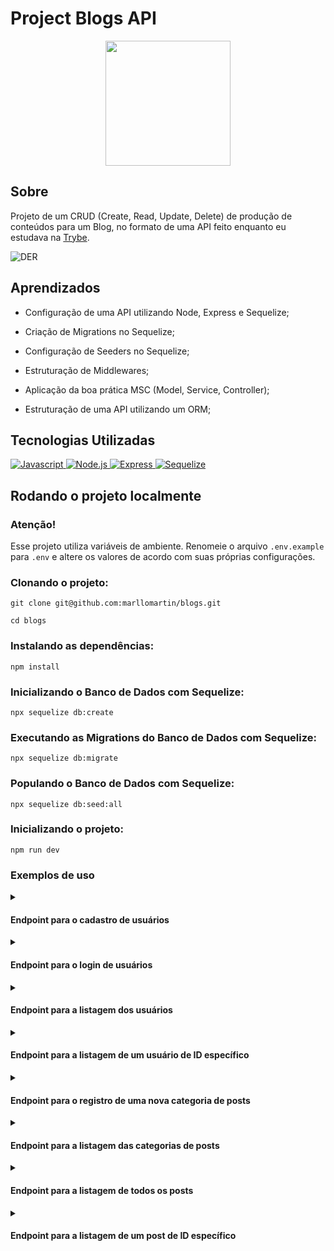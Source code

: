 
# Project Blogs API

<div align="center">
<img src=https://i.imgur.com/QL8qzGV.png width="200px">
</div>

## Sobre
Projeto de um CRUD (Create, Read, Update, Delete) de produção de conteúdos para um Blog, no formato de uma API feito
enquanto eu estudava na [Trybe](https://www.betrybe.com/).

![DER](https://github.com/marllomartin/blogs/blob/main/public/der.png)

## Aprendizados

  * Configuração de uma API utilizando Node, Express e Sequelize;

  * Criação de Migrations no Sequelize;

  * Configuração de Seeders no Sequelize;

  * Estruturação de Middlewares;

  * Aplicação da boa prática MSC (Model, Service, Controller);

  * Estruturação de uma API utilizando um ORM;


## Tecnologias Utilizadas

<a href="https://www.javascript.com/">
<img 
     src="https://img.shields.io/badge/javascript-F0DB4F?style=for-the-badge&logo=javascript&logoColor=323330&logoWidth=20"
     alt="Javascript"
/>
</a>
</a>
<a href="https://nodejs.org/en/">
<img
     src="https://img.shields.io/badge/node.js-333333?style=for-the-badge&logo=nodedotjs&logoColor=77B65D&logoWidth=20"
     alt="Node.js"
/>   
</a>
<a href="https://expressjs.com/pt-br/">
<img
     src="https://img.shields.io/badge/express-90C53F?style=for-the-badge&logo=express&logoColor=fff&logoWidth=20"
     alt="Express"
/>   
<a href="https://sequelize.org/">
<img 
    src="https://img.shields.io/badge/sequelize-36457B?style=for-the-badge&logo=sequelize&logoColor=52B0E7&logoWidth=20"
    alt="Sequelize"
/>
</a>
</div>

## Rodando o projeto localmente

### Atenção!
Esse projeto utiliza variáveis de ambiente. Renomeie o arquivo `.env.example` para `.env` e altere os valores de acordo com suas próprias configurações.

### Clonando o projeto:
```
git clone git@github.com:marllomartin/blogs.git

cd blogs
```

### Instalando as dependências:
```
npm install
```
### Inicializando o Banco de Dados com Sequelize:
```
npx sequelize db:create
```
### Executando as Migrations do Banco de Dados com Sequelize:
```
npx sequelize db:migrate
```
### Populando o Banco de Dados com Sequelize:
```
npx sequelize db:seed:all
```
### Inicializando o projeto:
```
npm run dev
```

### Exemplos de uso

<details>
<summary><h4>Endpoint para o cadastro de usuários</h4></summary>
<p><b>POST</b> | http://localhost:3000/user</p>

body:
```json
{
  "displayName": "Brett Wiltshire",
  "email": "brett@email.com",
  "password": "123456",
  "image": "http://4.bp.blogspot.com/_YA50adQ-7vQ/S1gfR_6ufpI/AAAAAAAAAAk/1ErJGgRWZDg/S45/brett.png"
}
```
response:
```json
{
  "token": "eyJhbGciOiJIUzI1NiIsInR5cCI6IkpXVCJ9.eyJwYXlsb2FkIjp7ImlkIjo1LCJkaXNwbGF5TmFtZSI6InVzdWFyaW8gZGUgdGVzdGUiLCJlbWFpbCI6InRlc3RlQGVtYWlsLmNvbSIsImltYWdlIjoibnVsbCJ9LCJpYXQiOjE2MjAyNDQxODcsImV4cCI6MTYyMDY3NjE4N30.Roc4byj6mYakYqd9LTCozU1hd9k_Vw5IWKGL4hcCVG8"
}
```
</details>

<details>
<summary><h4>Endpoint para o login de usuários</h4></summary>
<p><b>POST</b> | http://localhost:3000/login</p>

body:
```json
{
  "email": "lewishamilton@gmail.com",
  "password": "123456"
}
```
response:
```json
{	 
  "token": "eyJhbGciOiJIUzI1NiIsInR5cCI6IkpXVCJ9.eyJkYXRhIjp7ImVtYWlsIjoibGV3aXNoYW1pbHRvbkBnbWFpbC5jb20ifSwiaWF0IjoxNjU2NTI1OTkyLCJleHAiOjE2NTY1Mjk1OTJ9.tTp38nlxbzkIxBBMg-ovUOFMqrEWi9g0fF8P8EnMFyI"
}
```
</details>

<details>
<summary><h4>Endpoint para a listagem dos usuários</h4></summary>
<p><b>GET</b> | http://localhost:3000/user</p>

header:
```
authorization: eyJhbGciOiJIUzI1NiIsInR5cCI6IkpXVCJ9.eyJkYXRhIjp7ImVtYWlsIjoibGV3aXNoYW1pbHRvbkBnbWFpbC5jb20ifSwiaWF0IjoxNjU2NTI3NTUwLCJleHAiOjE2NTY1MzExNTB9.l60No6H5_WSc9H_HDXqz9nGzR3pwmdVEbfCS5LChvrQ
```
response:
```json
[
  {
   "id": 1,
   "displayName": "Lewis Hamilton",
   "email": "lewishamilton@gmail.com",
   "image": "https://upload.wikimedia.org/wikipedia/commons/1/18/Lewis_Hamilton_2016_Malaysia_2.jpg"
  },
  {
   "id": 2,
   "displayName": "Michael Schumacher",
   "email": "MichaelSchumacher@gmail.com",
   "image": "https://sportbuzz.uol.com.br/media/_versions/gettyimages-52491565_widelg.jpg"
 }
]
```
</details>

<details>
<summary><h4>Endpoint para a listagem de um usuário de ID específico</h4></summary>
<p><b>GET</b> | http://localhost:3000/user/1</p>

header:
```
authorization: eyJhbGciOiJIUzI1NiIsInR5cCI6IkpXVCJ9.eyJkYXRhIjp7ImVtYWlsIjoibGV3aXNoYW1pbHRvbkBnbWFpbC5jb20ifSwiaWF0IjoxNjU2NTI3NTUwLCJleHAiOjE2NTY1MzExNTB9.l60No6H5_WSc9H_HDXqz9nGzR3pwmdVEbfCS5LChvrQ
```
response:
```json
 {
  "id": 1,
  "displayName": "Lewis Hamilton",
  "email": "lewishamilton@gmail.com",
  "image": "https://upload.wikimedia.org/wikipedia/commons/1/18/Lewis_Hamilton_2016_Malaysia_2.jpg"
 }
```
</details>

<details>
<summary><h4>Endpoint para o registro de uma nova categoria de posts</h4></summary>
<p><b>POST</b> | http://localhost:3000/categories</p>

header:
```
authorization: eyJhbGciOiJIUzI1NiIsInR5cCI6IkpXVCJ9.eyJkYXRhIjp7ImVtYWlsIjoibGV3aXNoYW1pbHRvbkBnbWFpbC5jb20ifSwiaWF0IjoxNjU2NTI3NTUwLCJleHAiOjE2NTY1MzExNTB9.l60No6H5_WSc9H_HDXqz9nGzR3pwmdVEbfCS5LChvrQ
```

body:
```json
{
  "name": "Typescript"
}
```

response:
```json
{
  "id": 3,
  "name": "Sequelize"
}
```
</details>

<details>
<summary><h4>Endpoint para a listagem das categorias de posts</h4></summary>
<p><b>GET</b> | http://localhost:3000/categories</p>

header:
```
authorization: eyJhbGciOiJIUzI1NiIsInR5cCI6IkpXVCJ9.eyJkYXRhIjp7ImVtYWlsIjoibGV3aXNoYW1pbHRvbkBnbWFpbC5jb20ifSwiaWF0IjoxNjU2NTI3NTUwLCJleHAiOjE2NTY1MzExNTB9.l60No6H5_WSc9H_HDXqz9nGzR3pwmdVEbfCS5LChvrQ
```
response:
```json
[
  {
    "id": 1,
    "name": "Inovação"
  },
  {
    "id": 2,
    "name": "Escola"
  },
  {
    "id": 3,
    "name": "Sequelize"
  }
]
```
</details>

<details>
<summary><h4>Endpoint para a listagem de todos os posts</h4></summary>
<p><b>GET</b> | http://localhost:3000/post</p>

header:
```
authorization: eyJhbGciOiJIUzI1NiIsInR5cCI6IkpXVCJ9.eyJkYXRhIjp7ImVtYWlsIjoibGV3aXNoYW1pbHRvbkBnbWFpbC5jb20ifSwiaWF0IjoxNjU2NTI3NTUwLCJleHAiOjE2NTY1MzExNTB9.l60No6H5_WSc9H_HDXqz9nGzR3pwmdVEbfCS5LChvrQ
```
response:
```json
[
 {
  "id": 1,
  "title": "Post do Ano",
  "content": "Melhor post do ano",
  "userId": 1,
  "published": "2011-08-01T19:58:00.000Z",
  "updated": "2011-08-01T19:58:51.000Z",
  "user": {
   "id": 1,
   "displayName": "Lewis Hamilton",
   "email": "lewishamilton@gmail.com",
   "image": "https://upload.wikimedia.org/wikipedia/commons/1/18/Lewis_Hamilton_2016_Malaysia_2.jpg"
	 },
  "categories": [
   {
    "id": 1,
    "name": "Inovação",
    "PostCategory": {
     "postId": 1,
     "categoryId": 1
    }
   }
  ]
 },
 {
  "id": 2,
  "title": "Vamos que vamos",
  "content": "Foguete não tem ré",
  "userId": 1,
  "published": "2011-08-01T19:58:00.000Z",
  "updated": "2011-08-01T19:58:51.000Z",
  "user": {
   "id": 1,
   "displayName": "Lewis Hamilton",
   "email": "lewishamilton@gmail.com",
   "image": "https://upload.wikimedia.org/wikipedia/commons/1/18/Lewis_Hamilton_2016_Malaysia_2.jpg"
  },
  "categories": [
   {
    "id": 2,
    "name": "Escola",
    "PostCategory": {
     "postId": 2,
     "categoryId": 2
    }
   }
  ]
 }
]
```
</details>

<details>
<summary><h4>Endpoint para a listagem de um post de ID específico</h4></summary>
<p><b>GET</b> | http://localhost:3000/post/1</p>

header:
```
authorization: eyJhbGciOiJIUzI1NiIsInR5cCI6IkpXVCJ9.eyJkYXRhIjp7ImVtYWlsIjoibGV3aXNoYW1pbHRvbkBnbWFpbC5jb20ifSwiaWF0IjoxNjU2NTI3NTUwLCJleHAiOjE2NTY1MzExNTB9.l60No6H5_WSc9H_HDXqz9nGzR3pwmdVEbfCS5LChvrQ
```
response:
```json
{
 "id": 1,
 "title": "Post do Ano",
 "content": "Melhor post do ano",
 "userId": 1,
 "published": "2011-08-01T19:58:00.000Z",
 "updated": "2011-08-01T19:58:51.000Z",
 "user": {
  "id": 1,
  "displayName": "Lewis Hamilton",
  "email": "lewishamilton@gmail.com",
  "image": "https://upload.wikimedia.org/wikipedia/commons/1/18/Lewis_Hamilton_2016_Malaysia_2.jpg"
 },
 "categories": [
  {
   "id": 1,
   "name": "Inovação",
   "PostCategory": {
    "postId": 1,
    "categoryId": 1
   }
  }
 ]
}
```
</details>

